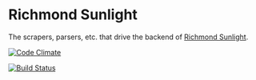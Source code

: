 # Richmond Sunlight

The scrapers, parsers, etc. that drive the backend of [Richmond Sunlight](/openva/richmondsunlight.com/).

[![Code Climate](https://codeclimate.com/github/openva/rs-machine/badges/gpa.svg)](https://codeclimate.com/github/openva/rs-machine)

[![Build Status](https://travis-ci.org/openva/rs-machine.svg?branch=master)](https://travis-ci.org/openva/rs-machine)
